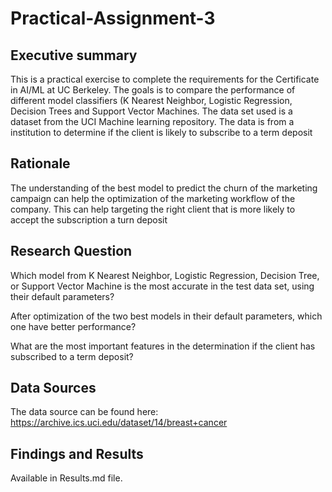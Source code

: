 # Practical-Assignment-3

## Executive summary
This is a practical exercise to complete the requirements for the Certificate in AI/ML at UC Berkeley. The goals is to compare the performance of different model classifiers (K Nearest Neighbor, Logistic Regression, Decision Trees and Support Vector Machines. The data set used is a dataset from the UCI Machine learning repository. The data is from a institution to determine if the client is likely to subscribe to a term deposit

## Rationale
The understanding of the best model to predict the churn of the marketing campaign can help the optimization of the marketing workflow of the company. This can help targeting the right client that is more likely to accept the subscription a turn deposit

## Research Question
Which model from K Nearest Neighbor, Logistic Regression, Decision Tree, or Support Vector Machine is the most accurate in the test data set, using their default parameters?

After optimization of the two best models in their default parameters, which one have better performance?

What are the most important features in the determination if the client has subscribed to a term deposit?

## Data Sources
The data source can be found here: https://archive.ics.uci.edu/dataset/14/breast+cancer

## Findings and Results
Available in Results.md file.
